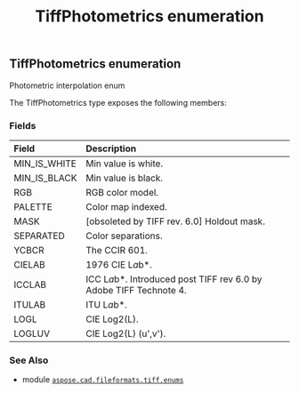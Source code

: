 ﻿---
title: TiffPhotometrics enumeration
second_title: Aspose.CAD for Python via .NET API References
description: 
type: docs
weight: 110
url: /python-net/aspose.cad.fileformats.tiff.enums/tiffphotometrics/
is_root: false
---

## TiffPhotometrics enumeration

Photometric interpolation enum



The TiffPhotometrics type exposes the following members:

### Fields
| Field | Description |
| :- | :- |
| MIN_IS_WHITE | Min value is white. |
| MIN_IS_BLACK | Min value is black. |
| RGB | RGB color model. |
| PALETTE | Color map indexed. |
| MASK | [obsoleted by TIFF rev. 6.0] Holdout mask. |
| SEPARATED | Color separations. |
| YCBCR | The CCIR 601. |
| CIELAB | 1976 CIE L*a*b*. |
| ICCLAB | ICC L*a*b*. Introduced post TIFF rev 6.0 by Adobe TIFF Technote 4. |
| ITULAB | ITU L*a*b*. |
| LOGL | CIE Log2(L). |
| LOGLUV | CIE Log2(L) (u',v'). |



### See Also
* module [`aspose.cad.fileformats.tiff.enums`](..)
